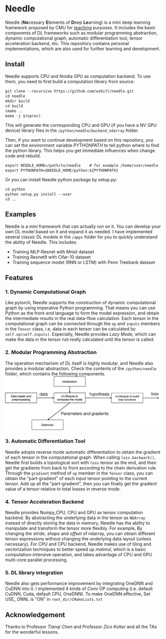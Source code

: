 Needle
==============================================

Needle (**Ne**cessary **E**lements of **D**eep **Le**arning) is a mini deep learning framework proposed by CMU for [teaching](https://dlsyscourse.org/) purposes. It includes the basic components of DL frameworks such as modular programming abstraction, dynamic computational graph, automatic differentiation tool, tensor acceleration backend, etc. This repository contains personal implementations, which are also used for further learning and development.

Install
-------
Needle supports CPU and Nvidia GPU as computation backend. To use them, you need to first build a computation library from source:
```
git clone --recursive https://github.com/wzbitl/needle.git
cd needle
mkdir build
cd build
cmake ..
make -j $(nproc)
```
This will generate the corresponding CPU and GPU (if you have a NV GPU device) library files in the `/python/needle/backend_ndarray` folder.

Then, if you want to continue development based on this repository, you can set the environment variable *PYTHONPATH* to tell python where to find the python library. This helps you get immediate influences when change code and rebuild.

```
export NEEDLE_HOME=/path/to/needle    # for example /home/user/needle
export PYTHONPATH=$NEEDLE_HOME/python:${PYTHONPATH}
```
Or you can install Needle python package by setup.py:
```
cd python
python setup.py install --user
cd ..
```
Examples
--------------
Needle is a mini framework that can actually run on it. You can develop your own DL model based on it and expand it as needed. I have implemented several classic DL models in the `/apps` folder for you to quickly understand the ability of Needle. This includes: 
- Training MLP-Resnet with Mnist dataset
- Training Resnet9 with Cifar-10 dataset
- Training sequence model (RNN or LSTM) with Penn Treebank dataset


Features
------------
### 1. Dynamic Computational Graph
Like pytorch, Needle supports the construction of dynamic computational graph by using imperative Python programming. That means you can use Python as the front-end language to form the model expression, and obtain the intermediate results in the real data-flow calculation. Each tensor in the computational graph can be connected through the `op` and `inputs` members in the `Tensor` class, i.e, data in each tensor can be calculated by `self.op(self.inputs)`. Especially, Needle provides *Lazy Mode*,  which can make the data in the tensor not really calculated until the tensor is called.
### 2. Modular Programming Abstraction
The operation mechanism of DL itself is highly modular, and Needle also provides a modular abstraction. Check the contents of the `/python/needle` folder, which contains the following components.
![modular](./figures/modular.png)
### 3. Automatic Differentiation Tool
Needle adopts reverse mode automatic differentiation to obtain the gradient of each tensor in the computational graph. When calling `loss.backwark()`, Needle first builds a topological sort with `loss` tensor as the end, and then get the gradients from back to front according to the chain derivation rule. Through the `gradient` method of `op` member in the  `Tensor` class, you can obtain the "part-gradient" of each input tensor pointing to the current tensor. Add up all the "part-gradient", then you can finally get the gradient value of a tensor relative to total losses in reverse mode.
### 4. Tensor Acceleration Backend
Needle provides Numpy_CPU, CPU and GPU as tensor computation backend. By abstracting the underlying data in the tensor as `NDArray` instead of directly storing the data in memory, Needle has the ability to manipulate and transform the tensor more flexibly. For example, By changing the *stride*, *shape* and *offset* of ndarray, you can obtain different tensor expressions without changing the underlying data layout (unless necessary). For CPU and CPU backend, Needle makes use of tiling and vectorization techniques to better speed up *matmul*, which is a basic computation-intensive operation, and takes advantage of CPU and GPU multi-core parallel processing.

### 5. DL library integration
Needle also gets performance improvement by integrating OneDNN and CuDNN into it. I implemented 4 kinds of *Conv* OP computing (i.e. default CuDNN, Cuda, default CPU, OneDNN). To make OneDNN effective, Set USE_ DNNL is "ON" in `root_dir/CMakeLists.txt`


Acknowledgement
---------------
Thanks to Professor *Tianqi Chen* and Professor *Zico Kolter* and all the TAs for the wonderful lessons. 
